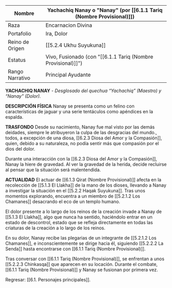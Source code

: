 
| Nombre          | Yachachiq Nanay o "Nanay" (por [[6.1.1 Tariq (Nombre Provisional)]]) |
| --------------- | -------------------------------------------------------------------- |
| Raza            | Encarnacion Divina                                                   |
| Portafolio      | Ira, Dolor                                                           |
| Reino de Origen | [[5.2.4 Ukhu Suyukuna]]                                              |
| Estatus         | Vivo, Fusionado (con "[[6.1.1 Tariq (Nombre Provisional)]]")         |
| Rango Narrativo | Principal Ayudante                                                   |
**YACHACHIQ NANAY** - _Desglosado del quechua “Yachachiq” (Maestro) y “Nanay” (Dolor)._

**DESCRIPCIÓN FÍSICA**
Nanay se presenta como un felino con características de jaguar y una serie tentáculos como apéndices en la espalda.

**TRASFONDO**
Desde su nacimiento, Nanay fue mal visto por las demás deidades, siempre le atribuyeron la culpa de las desgracias del mundo., todos, a excepción de una diosa, [[6.2.3 Diosa del Amor y la Compasión]], quien, debido a su naturaleza, no podía sentir más que compasión por el dios del dolor.

Durante una interacción con la [[6.2.3 Diosa del Amor y la Compasión]], Nanay la hiere de gravedad. Al ver la gravedad de la herida, decide recluirse al pensar que la situación será malentendida.

**ACTUALIDAD**
El actuar de [[6.1.3 Qirat (Nombre Provisional)]] afecta en la recolección de [[5.1.3 El Llakha]] de la mano de los dioses, llevando a Nanay a investigar la situación en el  [[5.2.2 Haqak Suyukuna]]. Tras unos momentos explorando, encuentra a un miembro de [[5.2.1.2 Los Chamanes]] desacrando el eco de un templo humano.

El dolor presente a lo largo de los reinos de la creación invade a Nanay de [[5.1.3 El Llakha]], algo que nunca ha sentido, haciéndolo entrar en un estado de descontrol, estado que se refleja directamente en todas las criaturas de la creación a lo largo de los reinos.

En su dolor, Nanay recibe las plegarias de un integrante de [[5.2.1.2 Los Chamanes]], e inconscientemente se dirige hacia él, siguiendo [[5.2.2.2 La Senda]] hasta encontrarse con [[6.1.1 Tariq (Nombre Provisional)]].

Tras conversar con [[6.1.1 Tariq (Nombre Provisional)]], se enfrentan a unos [[5.2.2.3 Chinkasqa]] que aparecen en su locación. Durante el combate, [[6.1.1 Tariq (Nombre Provisional)]] y Nanay se fusionan por primera vez.

Regresar: [[6.1. Personajes principales]].
